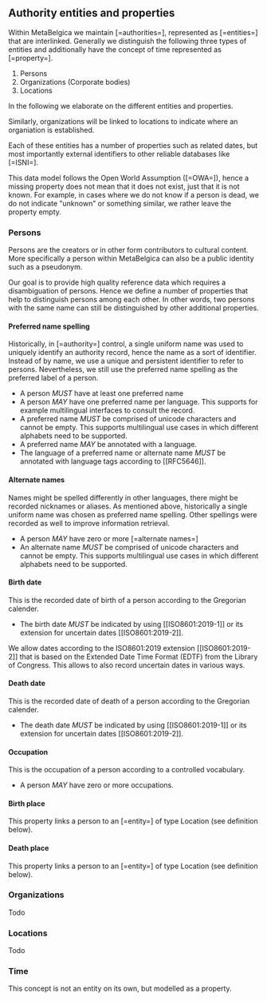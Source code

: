 ## Authority entities and properties

Within MetaBelgica we maintain [=authorities=], represented as [=entities=] that are interlinked.
Generally we distinguish the following three types of entities and additionally have the concept of time represented as [=property=].

1. Persons
2. Organizations (Corporate bodies)
3. Locations

In the following we elaborate on the different entities and properties.

Similarly, organizations will be linked to locations to indicate where an organiation is established.

Each of these entities has a number of properties such as related dates, but most importantly external identifiers to other reliable databases like [=ISNI=].

This data model follows the Open World Assumption ([=OWA=]), hence a missing property does not mean that it does not exist,
just that it is not known.
For example, in cases where we do not know if a person is dead, we do not indicate "unknown" or something similar, we rather leave the property empty.

### Persons

Persons are the creators or in other form contributors to cultural content.
More specifically a person within MetaBelgica can also be a public identity such as a pseudonym.

Our goal is to provide high quality reference data which requires a disambiguation of persons.
Hence we define a number of properties that help to distinguish persons among each other.
In other words, two persons with the same name can still be distinguished by other additional properties.

#### Preferred name spelling

Historically, in [=authority=] control, a single uniform name was used to uniquely identify an authority record, hence the name as a sort of identifier.
Instead of by name, we use a unique and persistent identifier to refer to persons.
Nevertheless, we still use the preferred name spelling as the preferred label of a person.

* A person <em class="rfc2119">MUST</em> have at least one preferred name
* A person <em class="rfc2119">MAY</em> have one preferred name per language. This supports for example multilingual interfaces to consult the record.
* A preferred name <em class="rfc2119">MUST</em> be comprised of unicode characters and cannot be empty. This supports multilingual use cases in which different alphabets need to be supported.
* A preferred name <em class="rfc2119">MAY</em> be annotated with a language.
* The language of a preferred name or alternate name <em class="rfc2119">MUST</em> be annotated with language tags according to [[RFC5646]].

#### Alternate names

Names might be spelled differently in other languages, there might be recorded nicknames or aliases.
As mentioned above, historically a single uniform name was chosen as preferred name spelling. 
Other spellings were recorded as well to improve information retrieval.

* A person <em class="rfc2119">MAY</em> have zero or more [=alternate names=]
* An alternate name <em class="rfc2119">MUST</em> be comprised of unicode characters and cannot be empty. This supports multilingual use cases in which different alphabets need to be supported.

#### Birth date
This is the recorded date of birth of a person according to the Gregorian calender.

* The birth date <em class="rfc2119">MUST</em> be indicated by using [[ISO8601:2019-1]] or its extension for uncertain dates [[ISO8601:2019-2]].

<p class="note" title="ISO8601:2019 extension for uncertain dates is used">
We allow dates according to the ISO8601:2019 extension [[ISO8601:2019-2]] that is based on the Extended Date Time Format (EDTF) from the Library of Congress.
This allows to also record uncertain dates in various ways.
</p>

#### Death date
This is the recorded date of death of a person according to the Gregorian calender.

* The death date <em class="rfc2119">MUST</em> be indicated by using [[ISO8601:2019-1]] or its extension for uncertain dates [[ISO8601:2019-2]].

#### Occupation
This is the occupation of a person according to a controlled vocabulary.

* A person <em class="rfc2119">MAY</em> have zero or more occupations.

#### Birth place
This property links a person to an [=entity=] of type Location (see definition below).

#### Death place
This property links a person to an [=entity=] of type Location (see definition below).

### Organizations
Todo

### Locations
Todo

### Time
This concept is not an entity on its own, but modelled as a property.
